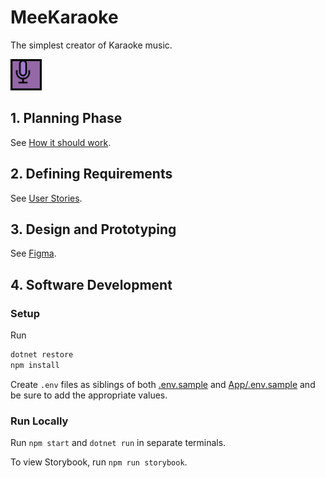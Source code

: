 # MeeKaraoke

The simplest creator of Karaoke music.

<img src="./DesktopApp/Resources/favicon.svg" width="50" />

## 1. Planning Phase

See [How it should work](./docs/HOW_IT_SHOULD_WORK.md).

## 2. Defining Requirements

See [User Stories](./docs/USER_STORIES.md).

## 3. Design and Prototyping

See [Figma](https://www.figma.com/file/QnV0ZGBr4LKyFSA0xQ1MxK/MeeKaraoke?node-id=0%3A1).

## 4. Software Development

### Setup

Run

```sh
dotnet restore
npm install
```

Create `.env` files as siblings of both [.env.sample](./.env.sample) and [App/.env.sample](./App/.env.sample) and be sure to add the appropriate values.

### Run Locally

Run `npm start` and `dotnet run` in separate terminals.

To view Storybook, run `npm run storybook`.